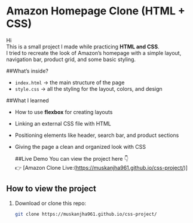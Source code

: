 # Amazon Homepage Clone (HTML + CSS)

Hi   
This is a small project I made while practicing **HTML and CSS**.  
I tried to recreate the look of Amazon’s homepage with a simple layout, navigation bar, product grid, and some basic styling.  

##What’s inside?
- `index.html` → the main structure of the page  
- `style.css` → all the styling for the layout, colors, and design  


##What I learned
- How to use **flexbox** for creating layouts  
- Linking an external CSS file with HTML  
- Positioning elements like header, search bar, and product sections  
- Giving the page a clean and organized look with CSS

  ##Live Demo
You can view the project here 👇  
👉 [Amazon Clone Live:(https://muskanjha961.github.io/css-project/)] 


##  How to view the project
1. Download or clone this repo:  
   ```bash
   git clone https://muskanjha961.github.io/css-project/
